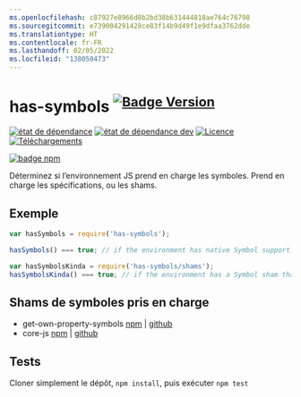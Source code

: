 ```yaml
---
ms.openlocfilehash: c87927e8966d8b2bd38b631444818ae764c76798
ms.sourcegitcommit: e739004291428ce83f14b9d49f1e9dfaa3762dde
ms.translationtype: HT
ms.contentlocale: fr-FR
ms.lasthandoff: 02/05/2022
ms.locfileid: "138050473"
---
```

# <a name="has-symbols-supversion-badge21sup"></a>has-symbols <sup>[![Badge Version][2]][1]</sup>

[![état de dépendance][5]][6]
[![état de dépendance dev][7]][8]
[![Licence][license-image]][license-url]
[![Téléchargements][downloads-image]][downloads-url]

[![badge npm][11]][1]

Déterminez si l’environnement JS prend en charge les symboles. Prend en charge les spécifications, ou les shams.

## <a name="example"></a>Exemple

```js
var hasSymbols = require('has-symbols');

hasSymbols() === true; // if the environment has native Symbol support. Not polyfillable, not forgeable.

var hasSymbolsKinda = require('has-symbols/shams');
hasSymbolsKinda() === true; // if the environment has a Symbol sham that mostly follows the spec.
```

## <a name="supported-symbol-shams"></a>Shams de symboles pris en charge
 - get-own-property-symbols [npm](https://www.npmjs.com/package/get-own-property-symbols) | [github](https://github.com/WebReflection/get-own-property-symbols)
 - core-js [npm](https://www.npmjs.com/package/core-js) | [github](https://github.com/zloirock/core-js)

## <a name="tests"></a>Tests
Cloner simplement le dépôt, `npm install`, puis exécuter `npm test`

[1]: https://npmjs.org/package/has-symbols
[2]: https://versionbadg.es/inspect-js/has-symbols.svg
[5]: https://david-dm.org/inspect-js/has-symbols.svg
[6]: https://david-dm.org/inspect-js/has-symbols
[7]: https://david-dm.org/inspect-js/has-symbols/dev-status.svg
[8]: https://david-dm.org/inspect-js/has-symbols#info=devDependencies
[11]: https://nodei.co/npm/has-symbols.png?downloads=true&stars=true
[license-image]: https://img.shields.io/npm/l/has-symbols.svg
[license-url]: LICENSE
[downloads-image]: https://img.shields.io/npm/dm/has-symbols.svg
[downloads-url]: https://npm-stat.com/charts.html?package=has-symbols

